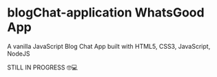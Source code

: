 # blogChat-application WhatsGood App
A vanilla JavaScript Blog Chat App built with HTML5, CSS3, JavaScript, NodeJS 

STILL IN PROGRESS 🤓💻
